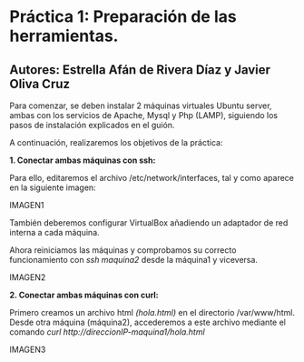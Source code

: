 # Práctica 1: Preparación de las herramientas.
## Autores: Estrella Afán de Rivera Díaz y Javier Oliva Cruz

Para comenzar, se deben instalar 2 máquinas virtuales Ubuntu server, ambas con los servicios de Apache, Mysql y Php (LAMP), siguiendo los pasos de instalación explicados en el guión.

A continuación, realizaremos los objetivos de la práctica:

**1. Conectar ambas máquinas con ssh:**

Para ello, editaremos el archivo /etc/network/interfaces, tal y como aparece en la siguiente imagen:

IMAGEN1

También deberemos configurar VirtualBox añadiendo un adaptador de red interna a cada máquina.

Ahora reiniciamos las máquinas y comprobamos su correcto funcionamiento con *ssh maquina2* desde la máquina1 y viceversa. 

IMAGEN2

**2. Conectar ambas máquinas con curl:**

Primero creamos un archivo html *(hola.html)* en el directorio /var/www/html. Desde otra máquina (máquina2), accederemos a este archivo mediante el comando *curl http://direccionIP-maquina1/hola.html*

IMAGEN3

